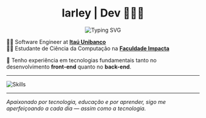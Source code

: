 <h1 align="center">Iarley | Dev 👨🏻‍💻</h1>

<p align="center">
  <img src="https://readme-typing-svg.herokuapp.com?lines=Eat;Code;Sleep;Repeat!&font=Verdana&duration=2000&pause=100&color=11B4F7&center=true&width=280&height=40" alt="Typing SVG" />
</p>


👨‍💻 Software Engineer at [**Itaú Unibanco**](https://www.itau.com.br)<br>
👨‍🎓 Estudante de Ciência da Computação na [**Faculdade Impacta**](https://www.impacta.edu.br)

🚀 Tenho experiência em tecnologias fundamentais tanto no desenvolvimento **front-end** quanto no **back-end**.

<hr>

![Skills](https://skillicons.dev/icons?i=js,git,mysql,postgres,nodejs,react,py,java,aws,spring)

---

_Apaixonado por tecnologia, educação e por aprender, sigo me aperfeiçoando a cada dia — assim como a tecnologia._
